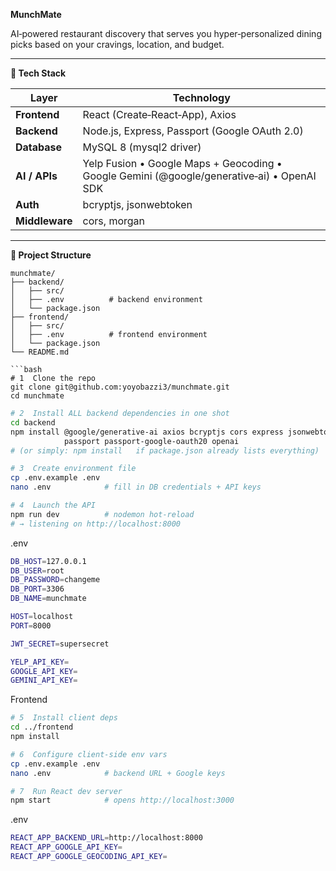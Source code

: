 **MunchMate**

AI‑powered restaurant discovery that serves you hyper‑personalized dining picks based on your cravings, location, and budget.

---

**🚀 Tech Stack**

| Layer        | Technology                                                                                |
| ------------ | ----------------------------------------------------------------------------------------- |
| **Frontend** | React (Create‑React‑App), Axios                                                           |
| **Backend**  | Node.js, Express, Passport (Google OAuth 2.0)                                             |
| **Database** | MySQL 8 (mysql2 driver)                                                                   |
| **AI / APIs**| Yelp Fusion • Google Maps + Geocoding • Google Gemini (@google/generative‑ai) • OpenAI SDK |
| **Auth**     | bcryptjs, jsonwebtoken                                                                    |
| **Middleware** | cors, morgan                                                                            |

---

**📂 Project Structure**

```text
munchmate/
├── backend/
│   ├── src/
│   ├── .env          # backend environment
│   └── package.json
├── frontend/
│   ├── src/
│   ├── .env          # frontend environment
│   └── package.json
└── README.md

```bash
# 1  Clone the repo
git clone git@github.com:yoyobazzi3/munchmate.git
cd munchmate
```


```bash
# 2  Install ALL backend dependencies in one shot
cd backend
npm install @google/generative-ai axios bcryptjs cors express jsonwebtoken morgan mysql2 \
            passport passport-google-oauth20 openai
# (or simply: npm install   if package.json already lists everything)

# 3  Create environment file
cp .env.example .env
nano .env            # fill in DB credentials + API keys

# 4  Launch the API
npm run dev          # nodemon hot‑reload
# → listening on http://localhost:8000
```
.env
```bash
DB_HOST=127.0.0.1
DB_USER=root
DB_PASSWORD=changeme
DB_PORT=3306
DB_NAME=munchmate

HOST=localhost
PORT=8000

JWT_SECRET=supersecret

YELP_API_KEY=
GOOGLE_API_KEY=
GEMINI_API_KEY=
```



Frontend
```bash
# 5  Install client deps
cd ../frontend
npm install

# 6  Configure client‑side env vars
cp .env.example .env
nano .env            # backend URL + Google keys

# 7  Run React dev server
npm start            # opens http://localhost:3000
```

.env
```bash
REACT_APP_BACKEND_URL=http://localhost:8000
REACT_APP_GOOGLE_API_KEY=
REACT_APP_GOOGLE_GEOCODING_API_KEY=
```
